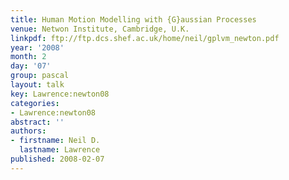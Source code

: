 ```yaml
---
title: Human Motion Modelling with {G}aussian Processes
venue: Netwon Institute, Cambridge, U.K.
linkpdf: ftp://ftp.dcs.shef.ac.uk/home/neil/gplvm_newton.pdf
year: '2008'
month: 2
day: '07'
group: pascal
layout: talk
key: Lawrence:newton08
categories:
- Lawrence:newton08
abstract: ''
authors:
- firstname: Neil D.
  lastname: Lawrence
published: 2008-02-07
---
```

